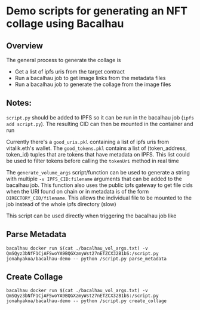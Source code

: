 # Demo scripts for generating an NFT collage using Bacalhau

## Overview

The general process to generate the collage is

- Get a list of ipfs uris from the target contract
- Run a bacalhau job to get image links from the metadata files
- Run a bacalhau job to generate the collage from the image files

## Notes:

`script.py` should be added to IPFS so it can be run in the bacalhau job (`ipfs add script.py`). The resulting CID can then be mounted in the container and run

Currently there's a `good_uris.pkl` containing a list of ipfs uris from vitalik.eth's wallet. The `good_tokens.pkl` contains a list of (token_address, token_id) tuples that are tokens that have metadata on IPFS. This list could be used to filter tokens before calling the `tokenUri` method in real time

The `generate_volume_args` script/function can be used to generate a string with multiple `-v IPFS_CID:filename` arguments that can be added to the bacalhau job. This function also uses the public ipfs gateway to get file cids when the URI found on chain or in metadata is of the form `DIRECTORY_CID/filename`. This allows the individual file to be mounted to the job instead of the whole ipfs directory (slow)

This script can be used directly when triggering the bacalhau job like

## Parse Metadata

`bacalhau docker run $(cat ./bacalhau_vol_args.txt) -v QmSQyz3bNfF1CjAFSwoYA9BQGXzmyWst27nETZCX32B1bS:/script.py jonahyakoa/bacalhau-demo -- python /script.py parse_metadata`

## Create Collage

`bacalhau docker run $(cat ./bacalhau_vol_args.txt) -v QmSQyz3bNfF1CjAFSwoYA9BQGXzmyWst27nETZCX32B1bS:/script.py jonahyakoa/bacalhau-demo -- python /script.py create_collage`
